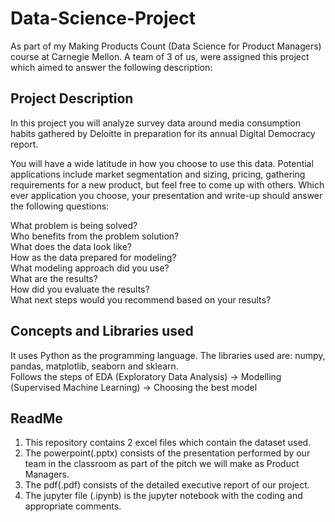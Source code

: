 # Data-Science-Project

As part of my Making Products Count (Data Science for Product Managers) course at Carnegie Mellon. A team of 3 of us, were assigned this project which aimed to answer the following description:

## Project Description

In this project you will analyze survey data around media consumption habits gathered by Deloitte in preparation for its annual Digital Democracy report.  

You will have a wide latitude in how you choose to use this data.  Potential applications include market segmentation and sizing, pricing, gathering requirements for a new product, but feel free to come up with others.  Which ever application you choose, your presentation and write-up should answer the following questions:

What problem is being solved?  
Who benefits from the problem solution?  
What does the data look like?  
How as the data prepared for modeling?  
What modeling approach did you use?  
What are the results?  
How did you evaluate the results?  
What next steps would you recommend based on your results?  

## Concepts and Libraries used
It uses Python as the programming language. The libraries used are: numpy, pandas, matplotlib, seaborn and sklearn.  
Follows the steps of EDA (Exploratory Data Analysis) -> Modelling (Supervised Machine Learning) -> Choosing the best model

## ReadMe
1. This repository contains 2 excel files which contain the dataset used.  
2. The powerpoint(.pptx) consists of the presentation performed by our team in the classroom as part of the pitch we will make as Product Managers.  
3. The pdf(.pdf) consists of the detailed executive report of our project.  
4. The jupyter file (.ipynb) is the jupyter notebook with the coding and appropriate comments.  
